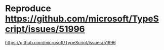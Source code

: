 # Reproduce https://github.com/microsoft/TypeScript/issues/51996

https://github.com/microsoft/TypeScript/issues/51996